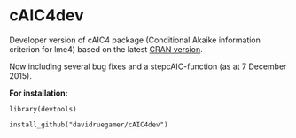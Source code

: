 # cAIC4dev
Developer version of cAIC4 package (Conditional Akaike information criterion for lme4) based on the latest [CRAN version](https://cran.r-project.org/web/packages/cAIC4/index.html).

Now including several bug fixes and a stepcAIC-function (as at 7 December 2015). 

**For installation:**

`library(devtools)`

`install_github("davidruegamer/cAIC4dev")`
